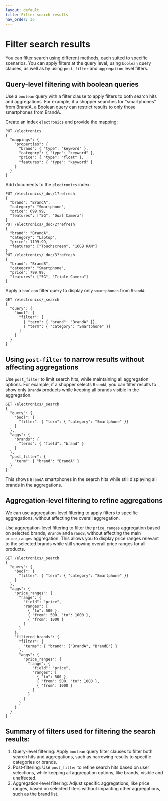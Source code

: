 ```yaml
---
layout: default
title: Filter search results
nav_order: 36
---
```


# Filter search results

You can filter search using different methods, each suited to specific scenarios. You can apply filters at the query level, using `boolean` query clauses, as well as by using `post_filter` and `aggregation` level filters.

## Query-level filtering with boolean queries

Use a `boolean` query with a filter clause to apply filters to both search hits and aggregations. For example, if a shopper searches for "smartphones" from BrandA, a Boolean query can restrict results to only those smartphones from BrandA.

Create an index `electronics` and provide the mapping:

```
PUT /electronics
{
  "mappings": {
    "properties": {
      "brand": { "type": "keyword" },
      "category": { "type": "keyword" },
      "price": { "type": "float" },
      "features": { "type": "keyword" }
    }
  }
}
```

Add documents to the `electronics` index:

```
PUT /electronics/_doc/1?refresh
{
  "brand": "BrandA",
  "category": "Smartphone",
  "price": 699.99,
  "features": ["5G", "Dual Camera"]
}
PUT /electronics/_doc/2?refresh
{
  "brand": "BrandA",
  "category": "Laptop",
  "price": 1199.99,
  "features": ["Touchscreen", "16GB RAM"]
}
PUT /electronics/_doc/3?refresh
{
  "brand": "BrandB",
  "category": "Smartphone",
  "price": 799.99,
  "features": ["5G", "Triple Camera"]
}
```

Apply a `boolean` filter query to display only `smartphones` from `BrandA`:

```
GET /electronics/_search
{
  "query": {
    "bool": {
      "filter": [
        { "term": { "brand": "BrandA" }},
        { "term": { "category": "Smartphone" }}
      ]
    }
  }
}
```

## Using `post-filter` to narrow results without affecting aggregations

Use `post_filter` to limit search hits, while maintaining all aggregation options. For example, if a shopper selects `BrandA`, you can filter results to show only `BrandA` products while keeping all brands visible in the aggregation.

```
GET /electronics/_search
{
  "query": {
    "bool": {
      "filter": { "term": { "category": "Smartphone" }}
    }
  },
  "aggs": {
    "brands": {
      "terms": { "field": "brand" }
    }
  },
  "post_filter": {
    "term": { "brand": "BrandA" }
  }
}
```
This shows `BrandA` smartphones in the search hits while still displaying all brands in the aggregations.

## Aggregation-level filtering to refine aggregations
We can use aggregation-level filtering to apply filters to specific aggregations, without affecting the overall aggregation.

Use aggregation-level filtering to filter the `price_ranges` aggregation based on selected brands, `BrandA` and `BrandB`, without affecting the main `price_ranges` aggregation. This allows you to display price ranges relevant to the selected brands while still showing overall price ranges for all products.

```
GET /electronics/_search
{
  "query": {
    "bool": {
      "filter": { "term": { "category": "Smartphone" }}
    }
  },
  "aggs": {
    "price_ranges": {
      "range": {
        "field": "price",
        "ranges": [
          { "to": 500 },
          { "from": 500, "to": 1000 },
          { "from": 1000 }
        ]
      }
    },
    "filtered_brands": {
      "filter": {
        "terms": { "brand": ["BrandA", "BrandB"] }
      },
      "aggs": {
        "price_ranges": {
          "range": {
            "field": "price",
            "ranges": [
              { "to": 500 },
              { "from": 500, "to": 1000 },
              { "from": 1000 }
            ]
          }
        }
      }
    }
  }
}
```

## Summary of filters used for filtering the search results:
1. Query-level filtering: Apply `boolean` query filter clauses to filter both search hits and aggregations, such as narrowing results to specific categories or brands.
2. Post-filtering: Use `post_filter` to refine search hits based on user selections, while keeping all aggregation options, like brands, visible and unaffected.
3. Aggregation-level filtering: Adjust specific aggregations, like price ranges, based on selected filters without impacting other aggregations, such as the brand list.

